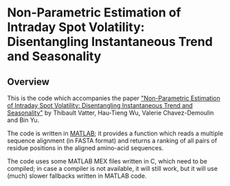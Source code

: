 Non-Parametric Estimation of Intraday Spot Volatility: Disentangling Instantaneous Trend and Seasonality
================================================================

Overview
--------

This is the code which accompanies the paper ["Non-Parametric Estimation of Intraday Spot Volatility: Disentangling Instantaneous Trend and Seasonality"](http://papers.ssrn.com/sol3/papers.cfm?abstract_id=2330159)
by Thibault Vatter, Hau-Tieng Wu, Valerie Chavez-Demoulin and Bin Yu.

The code is written in [MATLAB](http://www.mathworks.it/products/matlab/); it
provides a function which reads a multiple sequence alignment (in FASTA format)
and returns a ranking of all pairs of residue positions in the aligned
amino-acid sequences.

The code uses some MATLAB MEX files written in C, which need to be compiled; in
case a compiler is not available, it will still work, but it will use (much)
slower fallbacks written in MATLAB code.
